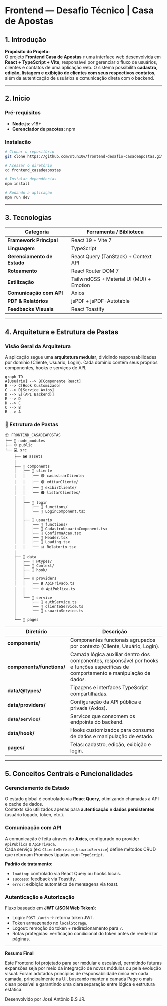 # Frontend — Desafio Técnico | Casa de Apostas

## 1. Introdução

**Propósito do Projeto:**  
O projeto **Frontend Casa de Apostas** é uma interface web desenvolvida em **React + TypeScript + Vite**, responsável por gerenciar o fluxo de usuários, clientes e contatos de uma aplicação web. O sistema possibilita **cadastro, edição, listagem e exibição de clientes com seus respectivos contatos**, além da autenticação de usuários e comunicação direta com o backend.

---

## 2. Inicio

### Pré-requisitos

- **Node.js**: v18+
- **Gerenciador de pacotes:** npm
### Instalação

```bash
# Clonar o repositório
git clone https://github.com/stun106/frontend-desafio-casadeapostas.git

# Acessar o diretório
cd frontend_casadeapostas

# Instalar dependências
npm install

# Rodando a aplicação
npm run dev
```

---

## 3. Tecnologias

|Categoria|Ferramenta / Biblioteca|
|---|---|
|**Framework Principal**|React 19 + Vite 7|
|**Linguagem**|TypeScript|
|**Gerenciamento de Estado**|React Query (TanStack) + Context API|
|**Roteamento**|React Router DOM 7|
|**Estilização**|TailwindCSS + Material UI (MUI) + Emotion|
|**Comunicação com API**|Axios|
|**PDF & Relatórios**|jsPDF + jsPDF-Autotable|
|**Feedbacks Visuais**|React Toastify|

---

## 4. Arquitetura e Estrutura de Pastas

### Visão Geral da Arquitetura

A aplicação segue uma **arquitetura modular**, dividindo responsabilidades por domínio (Cliente, Usuário, Login). Cada domínio contém seus próprios componentes, hooks e serviços de API.

```mermaid
graph TD
A[Usuário] --> B[Componente React]
B --> C[Hook Customizado]
C --> D[Service Axios]
D --> E[(API Backend)]
E --> D
D --> C
C --> B
B --> A
```

### 📁 Estrutura de Pastas

```
📦 FRONTEND_CASADEAPOSTAS
├── 📁 node_modules
├── 🌐 public
└── 💻 src
    ├── 🖼️ assets
    │
    ├── 🧩 components
    │   ├── 📂 cliente
    │   │   ├── 🟢 cadastrarCliente/
    │   │   ├── 🟣 editarCliente/
    │   │   ├── 🔵 exibirCliente/
    │   │   └── 🟠 listarClientes/
    │   │
    │   ├── 📂 login
    │   │   ├── 🧰 functions/
    │   │   └── 🧱 LoginComponent.tsx
    │   │
    │   ├── 📂 usuario
    │   │   ├── 🧰 functions/
    │   │   ├── 🧱 CadastroUsuarioComponent.tsx
    │   │   ├── 🧾 ConfirmaAcao.tsx
    │   │   ├── 🧭 Header.tsx
    │   │   ├── 💫 Loading.tsx
    │   │   └── 📊 Relatorio.tsx
    │
    ├── 🧠 data
    │   ├── 🧩 @types/
    │   ├── 🧩 Context/
    │   ├── 🧩 hook/
    │   │
    │   ├── ⚙️ providers
    │   │   ├── 🔒 ApiPrivado.ts
    │   │   └── 🌐 ApiPublica.ts
    │   │
    │   └── 🧮 service
    │       ├── 🔑 authService.ts
    │       ├── 👥 clienteService.ts
    │       └── 🧍 usuarioService.ts
    │
    └── 📄 pages

```

| Diretório                 | Descrição                                                                                                                           |
| ------------------------- | ----------------------------------------------------------------------------------------------------------------------------------- |
| **components/**           | Componentes funcionais agrupados por contexto (Cliente, Usuário, Login).                                                            |
| **components/functions/** | Camada lógica auxiliar dentro dos componentes, responsável por hooks e funções específicas de comportamento e manipulação de dados. |
| **data/@types/**          | Tipagens e interfaces TypeScript compartilhadas.                                                                                    |
| **data/providers/**       | Configuração da API pública e privada (Axios).                                                                                      |
| **data/service/**         | Serviços que consomem os endpoints do backend.                                                                                      |
| **data/hook/**            | Hooks customizados para consumo de dados e manipulação de estado.                                                                   |
| **pages/**                | Telas: cadastro, edição, exibição e login.                                                                                          |


---

## 5. Conceitos Centrais e Funcionalidades

### Gerenciamento de Estado

O estado global é controlado via **React Query**, otimizando chamadas à API e cache de dados.  
Contexts são utilizados apenas para **autenticação** e **dados persistentes** (usuário logado, token, etc.).
### Comunicação com API

A comunicação é feita através do **Axios**, configurado no provider `ApiPublica` e `ApiPrivada`.  
Cada serviço (ex: `ClienteService`, `UsuarioService`) define métodos CRUD que retornam Promises tipadas com `TypeScript`.

**Padrão de tratamento:**

- `loading`: controlado via React Query ou hooks locais.
- `success`: feedback via Toastify.
- `error`: exibição automática de mensagens via toast.
    
### Autenticação e Autorização

Fluxo baseado em **JWT (JSON Web Token)**:

- Login: `POST /auth` → retorna token JWT.
- Token armazenado no `localStorage`.
- Logout: remoção do token + redirecionamento para `/`.
- Rotas protegidas: verificação condicional do token antes de renderizar páginas.

---

 **Resumo Final**  
 
Este Frontend foi projetado para ser modular e escalável, permitindo futuras expansões seja por meio da integração de novos módulos ou pela evolução visual.
Foram adotados princípios de responsabilidade única em cada camada, principalmente na UI, buscando manter a camada Page o mais clean possível e garantindo uma clara separação entre lógica e estrutura estática.

Desenvolvido por José Antônio B.S JR.
